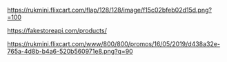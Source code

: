 <!-- fontawesome my account -->
<script src="https://kit.fontawesome.com/94ba0f4276.js" crossorigin="anonymous"></script>

<!-- skeleton item not found image -->
https://rukmini.flixcart.com/flap/128/128/image/f15c02bfeb02d15d.png?=100

<!-- online api -->
 https://fakestoreapi.com/products/

 <!-- empty cart image -->
 https://rukmini.flixcart.com/www/800/800/promos/16/05/2019/d438a32e-765a-4d8b-b4a6-520b560971e8.png?q=90
